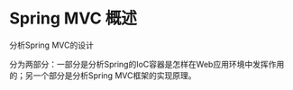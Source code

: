 # Spring MVC 概述


分析Spring MVC的设计

分为两部分：一部分是分析Spring的IoC容器是怎样在Web应用环境中发挥作用的；另一个部分是分析Spring MVC框架的实现原理。




